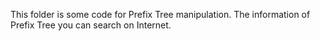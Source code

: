 This folder is some code for Prefix Tree manipulation.
The information of Prefix Tree you can search on Internet.
